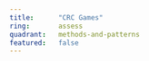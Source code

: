 ```yaml
---
title:      "CRC Games"
ring:       assess
quadrant:   methods-and-patterns
featured:   false
---
```

